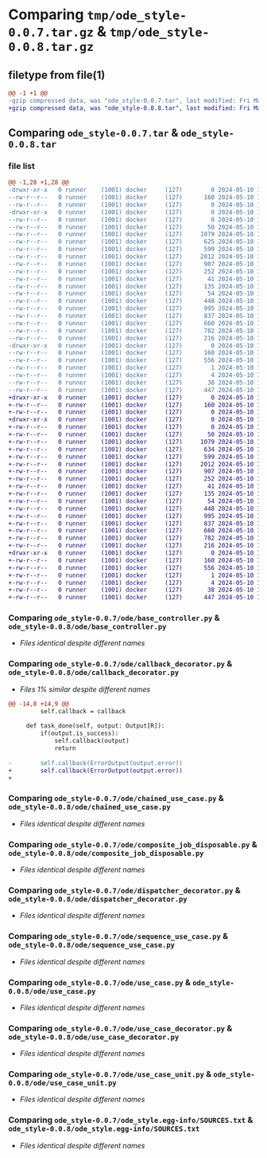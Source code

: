 # Comparing `tmp/ode_style-0.0.7.tar.gz` & `tmp/ode_style-0.0.8.tar.gz`

## filetype from file(1)

```diff
@@ -1 +1 @@
-gzip compressed data, was "ode_style-0.0.7.tar", last modified: Fri May 10 16:04:20 2024, max compression
+gzip compressed data, was "ode_style-0.0.8.tar", last modified: Fri May 10 17:04:52 2024, max compression
```

## Comparing `ode_style-0.0.7.tar` & `ode_style-0.0.8.tar`

### file list

```diff
@@ -1,28 +1,28 @@
-drwxr-xr-x   0 runner    (1001) docker     (127)        0 2024-05-10 16:04:20.239594 ode_style-0.0.7/
--rw-r--r--   0 runner    (1001) docker     (127)      160 2024-05-10 16:04:20.239594 ode_style-0.0.7/PKG-INFO
--rw-r--r--   0 runner    (1001) docker     (127)        0 2024-05-10 16:04:14.000000 ode_style-0.0.7/README.md
-drwxr-xr-x   0 runner    (1001) docker     (127)        0 2024-05-10 16:04:20.235593 ode_style-0.0.7/ode/
--rw-r--r--   0 runner    (1001) docker     (127)        0 2024-05-10 16:04:14.000000 ode_style-0.0.7/ode/__init__.py
--rw-r--r--   0 runner    (1001) docker     (127)       50 2024-05-10 16:04:14.000000 ode_style-0.0.7/ode/authentication_exception.py
--rw-r--r--   0 runner    (1001) docker     (127)     1079 2024-05-10 16:04:14.000000 ode_style-0.0.7/ode/base_controller.py
--rw-r--r--   0 runner    (1001) docker     (127)      625 2024-05-10 16:04:14.000000 ode_style-0.0.7/ode/callback_decorator.py
--rw-r--r--   0 runner    (1001) docker     (127)      599 2024-05-10 16:04:14.000000 ode_style-0.0.7/ode/chained_use_case.py
--rw-r--r--   0 runner    (1001) docker     (127)     2012 2024-05-10 16:04:14.000000 ode_style-0.0.7/ode/composite_job_disposable.py
--rw-r--r--   0 runner    (1001) docker     (127)      907 2024-05-10 16:04:14.000000 ode_style-0.0.7/ode/dispatcher_decorator.py
--rw-r--r--   0 runner    (1001) docker     (127)      252 2024-05-10 16:04:14.000000 ode_style-0.0.7/ode/error_output.py
--rw-r--r--   0 runner    (1001) docker     (127)       41 2024-05-10 16:04:14.000000 ode_style-0.0.7/ode/guard_exception.py
--rw-r--r--   0 runner    (1001) docker     (127)      135 2024-05-10 16:04:14.000000 ode_style-0.0.7/ode/http_exception.py
--rw-r--r--   0 runner    (1001) docker     (127)       54 2024-05-10 16:04:14.000000 ode_style-0.0.7/ode/internet_connection_exception.py
--rw-r--r--   0 runner    (1001) docker     (127)      448 2024-05-10 16:04:14.000000 ode_style-0.0.7/ode/output.py
--rw-r--r--   0 runner    (1001) docker     (127)      995 2024-05-10 16:04:14.000000 ode_style-0.0.7/ode/sequence_use_case.py
--rw-r--r--   0 runner    (1001) docker     (127)      837 2024-05-10 16:04:14.000000 ode_style-0.0.7/ode/use_case.py
--rw-r--r--   0 runner    (1001) docker     (127)      660 2024-05-10 16:04:14.000000 ode_style-0.0.7/ode/use_case_decorator.py
--rw-r--r--   0 runner    (1001) docker     (127)      782 2024-05-10 16:04:14.000000 ode_style-0.0.7/ode/use_case_unit.py
--rw-r--r--   0 runner    (1001) docker     (127)      216 2024-05-10 16:04:14.000000 ode_style-0.0.7/ode/value_out_put.py
-drwxr-xr-x   0 runner    (1001) docker     (127)        0 2024-05-10 16:04:20.239594 ode_style-0.0.7/ode_style.egg-info/
--rw-r--r--   0 runner    (1001) docker     (127)      160 2024-05-10 16:04:20.000000 ode_style-0.0.7/ode_style.egg-info/PKG-INFO
--rw-r--r--   0 runner    (1001) docker     (127)      556 2024-05-10 16:04:20.000000 ode_style-0.0.7/ode_style.egg-info/SOURCES.txt
--rw-r--r--   0 runner    (1001) docker     (127)        1 2024-05-10 16:04:20.000000 ode_style-0.0.7/ode_style.egg-info/dependency_links.txt
--rw-r--r--   0 runner    (1001) docker     (127)        4 2024-05-10 16:04:20.000000 ode_style-0.0.7/ode_style.egg-info/top_level.txt
--rw-r--r--   0 runner    (1001) docker     (127)       38 2024-05-10 16:04:20.239594 ode_style-0.0.7/setup.cfg
--rw-r--r--   0 runner    (1001) docker     (127)      447 2024-05-10 16:04:14.000000 ode_style-0.0.7/setup.py
+drwxr-xr-x   0 runner    (1001) docker     (127)        0 2024-05-10 17:04:52.137508 ode_style-0.0.8/
+-rw-r--r--   0 runner    (1001) docker     (127)      160 2024-05-10 17:04:52.137508 ode_style-0.0.8/PKG-INFO
+-rw-r--r--   0 runner    (1001) docker     (127)        0 2024-05-10 17:04:48.000000 ode_style-0.0.8/README.md
+drwxr-xr-x   0 runner    (1001) docker     (127)        0 2024-05-10 17:04:52.137508 ode_style-0.0.8/ode/
+-rw-r--r--   0 runner    (1001) docker     (127)        0 2024-05-10 17:04:48.000000 ode_style-0.0.8/ode/__init__.py
+-rw-r--r--   0 runner    (1001) docker     (127)       50 2024-05-10 17:04:48.000000 ode_style-0.0.8/ode/authentication_exception.py
+-rw-r--r--   0 runner    (1001) docker     (127)     1079 2024-05-10 17:04:48.000000 ode_style-0.0.8/ode/base_controller.py
+-rw-r--r--   0 runner    (1001) docker     (127)      634 2024-05-10 17:04:48.000000 ode_style-0.0.8/ode/callback_decorator.py
+-rw-r--r--   0 runner    (1001) docker     (127)      599 2024-05-10 17:04:48.000000 ode_style-0.0.8/ode/chained_use_case.py
+-rw-r--r--   0 runner    (1001) docker     (127)     2012 2024-05-10 17:04:48.000000 ode_style-0.0.8/ode/composite_job_disposable.py
+-rw-r--r--   0 runner    (1001) docker     (127)      907 2024-05-10 17:04:48.000000 ode_style-0.0.8/ode/dispatcher_decorator.py
+-rw-r--r--   0 runner    (1001) docker     (127)      252 2024-05-10 17:04:48.000000 ode_style-0.0.8/ode/error_output.py
+-rw-r--r--   0 runner    (1001) docker     (127)       41 2024-05-10 17:04:48.000000 ode_style-0.0.8/ode/guard_exception.py
+-rw-r--r--   0 runner    (1001) docker     (127)      135 2024-05-10 17:04:48.000000 ode_style-0.0.8/ode/http_exception.py
+-rw-r--r--   0 runner    (1001) docker     (127)       54 2024-05-10 17:04:48.000000 ode_style-0.0.8/ode/internet_connection_exception.py
+-rw-r--r--   0 runner    (1001) docker     (127)      448 2024-05-10 17:04:48.000000 ode_style-0.0.8/ode/output.py
+-rw-r--r--   0 runner    (1001) docker     (127)      995 2024-05-10 17:04:48.000000 ode_style-0.0.8/ode/sequence_use_case.py
+-rw-r--r--   0 runner    (1001) docker     (127)      837 2024-05-10 17:04:48.000000 ode_style-0.0.8/ode/use_case.py
+-rw-r--r--   0 runner    (1001) docker     (127)      660 2024-05-10 17:04:48.000000 ode_style-0.0.8/ode/use_case_decorator.py
+-rw-r--r--   0 runner    (1001) docker     (127)      782 2024-05-10 17:04:48.000000 ode_style-0.0.8/ode/use_case_unit.py
+-rw-r--r--   0 runner    (1001) docker     (127)      216 2024-05-10 17:04:48.000000 ode_style-0.0.8/ode/value_out_put.py
+drwxr-xr-x   0 runner    (1001) docker     (127)        0 2024-05-10 17:04:52.137508 ode_style-0.0.8/ode_style.egg-info/
+-rw-r--r--   0 runner    (1001) docker     (127)      160 2024-05-10 17:04:52.000000 ode_style-0.0.8/ode_style.egg-info/PKG-INFO
+-rw-r--r--   0 runner    (1001) docker     (127)      556 2024-05-10 17:04:52.000000 ode_style-0.0.8/ode_style.egg-info/SOURCES.txt
+-rw-r--r--   0 runner    (1001) docker     (127)        1 2024-05-10 17:04:52.000000 ode_style-0.0.8/ode_style.egg-info/dependency_links.txt
+-rw-r--r--   0 runner    (1001) docker     (127)        4 2024-05-10 17:04:52.000000 ode_style-0.0.8/ode_style.egg-info/top_level.txt
+-rw-r--r--   0 runner    (1001) docker     (127)       38 2024-05-10 17:04:52.137508 ode_style-0.0.8/setup.cfg
+-rw-r--r--   0 runner    (1001) docker     (127)      447 2024-05-10 17:04:48.000000 ode_style-0.0.8/setup.py
```

### Comparing `ode_style-0.0.7/ode/base_controller.py` & `ode_style-0.0.8/ode/base_controller.py`

 * *Files identical despite different names*

### Comparing `ode_style-0.0.7/ode/callback_decorator.py` & `ode_style-0.0.8/ode/callback_decorator.py`

 * *Files 1% similar despite different names*

```diff
@@ -14,8 +14,9 @@
         self.callback = callback
 
     def task_done(self, output: Output[R]):
         if(output.is_success):
             self.callback(output)
             return
         
-        self.callback(ErrorOutput(output.error))
+        self.callback(ErrorOutput(output.error))
+
```

### Comparing `ode_style-0.0.7/ode/chained_use_case.py` & `ode_style-0.0.8/ode/chained_use_case.py`

 * *Files identical despite different names*

### Comparing `ode_style-0.0.7/ode/composite_job_disposable.py` & `ode_style-0.0.8/ode/composite_job_disposable.py`

 * *Files identical despite different names*

### Comparing `ode_style-0.0.7/ode/dispatcher_decorator.py` & `ode_style-0.0.8/ode/dispatcher_decorator.py`

 * *Files identical despite different names*

### Comparing `ode_style-0.0.7/ode/sequence_use_case.py` & `ode_style-0.0.8/ode/sequence_use_case.py`

 * *Files identical despite different names*

### Comparing `ode_style-0.0.7/ode/use_case.py` & `ode_style-0.0.8/ode/use_case.py`

 * *Files identical despite different names*

### Comparing `ode_style-0.0.7/ode/use_case_decorator.py` & `ode_style-0.0.8/ode/use_case_decorator.py`

 * *Files identical despite different names*

### Comparing `ode_style-0.0.7/ode/use_case_unit.py` & `ode_style-0.0.8/ode/use_case_unit.py`

 * *Files identical despite different names*

### Comparing `ode_style-0.0.7/ode_style.egg-info/SOURCES.txt` & `ode_style-0.0.8/ode_style.egg-info/SOURCES.txt`

 * *Files identical despite different names*

